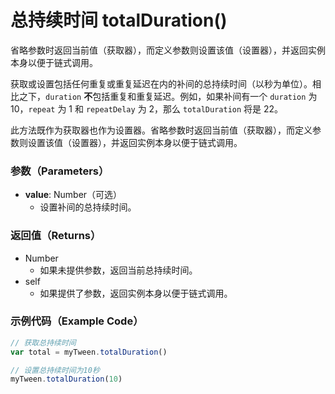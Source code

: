 # 总持续时间 totalDuration()

省略参数时返回当前值（获取器），而定义参数则设置该值（设置器），并返回实例本身以便于链式调用。

获取或设置包括任何重复或重复延迟在内的补间的总持续时间（以秒为单位）。相比之下，`duration` **不**包括重复和重复延迟。例如，如果补间有一个 `duration` 为 10，`repeat` 为 1 和 `repeatDelay` 为 2，那么 `totalDuration` 将是 22。

此方法既作为获取器也作为设置器。省略参数时返回当前值（获取器），而定义参数则设置该值（设置器），并返回实例本身以便于链式调用。

### 参数（Parameters）

- **value**: Number（可选）
  - 设置补间的总持续时间。

### 返回值（Returns）

- Number
  - 如果未提供参数，返回当前总持续时间。
- self
  - 如果提供了参数，返回实例本身以便于链式调用。

### 示例代码（Example Code）

```javascript
// 获取总持续时间
var total = myTween.totalDuration()

// 设置总持续时间为10秒
myTween.totalDuration(10)
```
